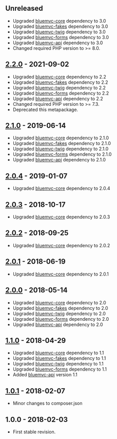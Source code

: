 ## Unreleased
- Upgraded [bluemvc-core](https://github.com/themichaelhall/bluemvc-core) dependency to 3.0
- Upgraded [bluemvc-fakes](https://github.com/themichaelhall/bluemvc-fakes) dependency to 3.0
- Upgraded [bluemvc-twig](https://github.com/themichaelhall/bluemvc-twig) dependency to 3.0
- Upgraded [bluemvc-forms](https://github.com/themichaelhall/bluemvc-forms) dependency to 3.0
- Upgraded [bluemvc-api](https://github.com/themichaelhall/bluemvc-api) dependency to 3.0
- Changed required PHP version to >= 8.0.

## [2.2.0] - 2021-09-02
- Upgraded [bluemvc-core](https://github.com/themichaelhall/bluemvc-core) dependency to 2.2
- Upgraded [bluemvc-fakes](https://github.com/themichaelhall/bluemvc-fakes) dependency to 2.2
- Upgraded [bluemvc-twig](https://github.com/themichaelhall/bluemvc-twig) dependency to 2.2
- Upgraded [bluemvc-forms](https://github.com/themichaelhall/bluemvc-forms) dependency to 2.2
- Upgraded [bluemvc-api](https://github.com/themichaelhall/bluemvc-api) dependency to 2.2
- Changed required PHP version to >= 7.3.
- Deprecated this metapackage.

## [2.1.0] - 2019-06-14
- Upgraded [bluemvc-core](https://github.com/themichaelhall/bluemvc-core) dependency to 2.1.0
- Upgraded [bluemvc-fakes](https://github.com/themichaelhall/bluemvc-fakes) dependency to 2.1.0
- Upgraded [bluemvc-twig](https://github.com/themichaelhall/bluemvc-twig) dependency to 2.1.0
- Upgraded [bluemvc-forms](https://github.com/themichaelhall/bluemvc-forms) dependency to 2.1.0
- Upgraded [bluemvc-api](https://github.com/themichaelhall/bluemvc-api) dependency to 2.1.0

## [2.0.4] - 2019-01-07
- Upgraded [bluemvc-core](https://github.com/themichaelhall/bluemvc-core) dependency to 2.0.4

## [2.0.3] - 2018-10-17
- Upgraded [bluemvc-core](https://github.com/themichaelhall/bluemvc-core) dependency to 2.0.3

## [2.0.2] - 2018-09-25
- Upgraded [bluemvc-core](https://github.com/themichaelhall/bluemvc-core) dependency to 2.0.2

## [2.0.1] - 2018-06-19
- Upgraded [bluemvc-core](https://github.com/themichaelhall/bluemvc-core) dependency to 2.0.1

## [2.0.0] - 2018-05-14
- Upgraded [bluemvc-core](https://github.com/themichaelhall/bluemvc-core) dependency to 2.0
- Upgraded [bluemvc-fakes](https://github.com/themichaelhall/bluemvc-fakes) dependency to 2.0
- Upgraded [bluemvc-twig](https://github.com/themichaelhall/bluemvc-twig) dependency to 2.0
- Upgraded [bluemvc-forms](https://github.com/themichaelhall/bluemvc-forms) dependency to 2.0
- Upgraded [bluemvc-api](https://github.com/themichaelhall/bluemvc-api) dependency to 2.0

## [1.1.0] - 2018-04-29
- Upgraded [bluemvc-core](https://github.com/themichaelhall/bluemvc-core) dependency to 1.1
- Upgraded [bluemvc-fakes](https://github.com/themichaelhall/bluemvc-fakes) dependency to 1.1
- Upgraded [bluemvc-twig](https://github.com/themichaelhall/bluemvc-twig) dependency to 1.1
- Upgraded [bluemvc-forms](https://github.com/themichaelhall/bluemvc-forms) dependency to 1.1
- Added [bluemvc-api](https://github.com/themichaelhall/bluemvc-api) version 1.1

## [1.0.1] - 2018-02-07
- Minor changes to composer.json

## 1.0.0 - 2018-02-03
- First stable revision.

[2.2.0]: https://github.com/themichaelhall/bluemvc/compare/v2.1.0...v2.2.0
[2.1.0]: https://github.com/themichaelhall/bluemvc/compare/v2.0.4...v2.1.0
[2.0.4]: https://github.com/themichaelhall/bluemvc/compare/v2.0.3...v2.0.4
[2.0.3]: https://github.com/themichaelhall/bluemvc/compare/v2.0.2...v2.0.3
[2.0.2]: https://github.com/themichaelhall/bluemvc/compare/v2.0.1...v2.0.2
[2.0.1]: https://github.com/themichaelhall/bluemvc/compare/v2.0.0...v2.0.1
[2.0.0]: https://github.com/themichaelhall/bluemvc/compare/v1.1.0...v2.0.0
[1.1.0]: https://github.com/themichaelhall/bluemvc/compare/v1.0.1...v1.1.0
[1.0.1]: https://github.com/themichaelhall/bluemvc/compare/v1.0.0...v1.0.1
